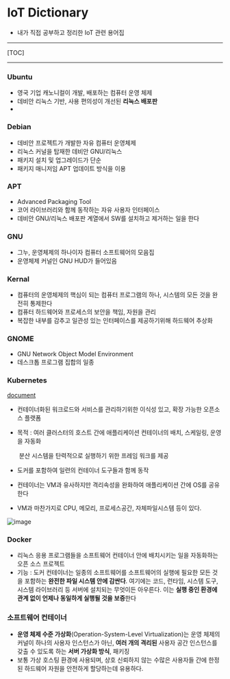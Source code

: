 # IoT Dictionary

- 내가 직접 공부하고 정리한 IoT 관련 용어집

------

[TOC]

---

### Ubuntu

- 영국 기업 캐노니컬이 개발, 배포하는 컴퓨터 운영 체제
- 데비안 리눅스 기반, 사용 편의성이 개선된 **리눅스 배포판**
- 



### Debian

- 데비안 프로젝트가 개발한 자유 컴퓨터 운영체제
- 리눅스 커널을 탑재한 데비안 GNU/리눅스
- 패키지 설치 및 업그레이드가 단순
- 패키지 매니저임 APT 업데이트 방식을 이용



### APT

- Advanced Packaging Tool
- 코어 라이브러리와 함께 동작하는 자유 사용자 인터페이스
- 데비안 GNU/리눅스 배포판 계열에서 SW를 설치하고 제거하는 일을 한다



### GNU

- 그누, 운영체제의 하나이자 컴퓨터 소프트웨어의 모음집
- 운영체제 커널인 GNU HUD가 들어있음



### Kernal 

- 컴퓨터의 운영체제의 핵심이 되는 컴퓨터 프로그램의 하나, 시스템의 모든 것을 완전히 통제한다
- 컴퓨터 하드웨어와 프로세스의 보안을 책임, 자원을 관리
- 복잡한 내부를 감추고 일관성 있는 인터페이스를 제공하기위해 하드웨어 추상화



### GNOME

- GNU Network Object Model Environment
- 데스크톱 프로그램 집합의 일종



### Kubernetes

[document](https://kubernetes.io/ko/docs/concepts/overview/what-is-kubernetes/)

- 컨테이너화된 워크로드와 서비스를 관리하기위한  이식성 있고, 확장 가능한 오픈소스 플랫폼

- 목적 : 여러 클러스터의 호스트 간에 애플리케이션 컨테이너의 배치, 스케일링, 운영을 자동화

  ​			분산 시스템을 탄력적으로 실행하기 위한 프레임 워크를 제공

- 도커를 포함하여 일련의 컨테이너 도구들과 함께 동작

- 컨테이너는 VM과 유사하지만 격리속성을 완화하여 애플리케이션 간에 OS를 공유한다

- VM과 마찬가지로 CPU, 메모리, 프로세스공간, 자체파일시스템 등이 있다.

![image](https://user-images.githubusercontent.com/58541635/89150041-9fbe1000-d598-11ea-9233-3419da15e2c6.png)



### Docker

- 리눅스 응용 프로그램들을 소프트웨어 컨테이너 안에 배치시키는 일을 자동화하는 오픈 소스 프로젝트
- 기능 : 도커 컨테이너는 일종의 소프트웨어를 소프트웨어의 실행에 필요한 모든 것을 포함하는 **완전한 파일 시스템 안에 감싼다**. 여기에는 코드, 런타임, 시스템 도구, 시스템 라이브러리 등 서버에 설치되는 무엇이든 아우른다. 이는 **실행 중인 환경에 관계 없이 언제나 동일하게 실행될 것을 보증**한다



### 소프트웨어 컨테이너

- **운영 체제 수준 가상화**(Operation-System-Level Virtualization)는 운영 체제의 커널이 하나의 사용자 인스턴스가 아닌, **여러 개의 격리된** 사용자 공간 인스턴스를 갖출 수 있도록 하는 **서버 가상화 방식**, 패키징
- 보통 가상 호스팅 환경에 사용되며, 상호 신뢰하지 않는 수많은 사용자들 간에 한정된 하드웨어 자원을 안전하게 할당하는데 유용하다.

